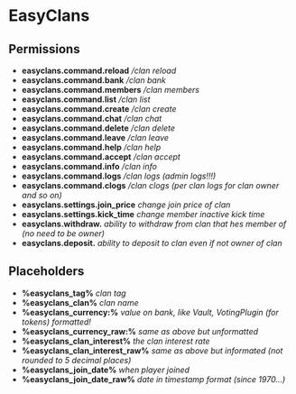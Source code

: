 # EasyClans



## Permissions
- **easyclans.command.reload** _/clan reload_
- **easyclans.command.bank** _/clan bank_
- **easyclans.command.members** _/clan members_
- **easyclans.command.list** _/clan list_
- **easyclans.command.create** _/clan create_
- **easyclans.command.chat** _/clan chat_
- **easyclans.command.delete** _/clan delete_
- **easyclans.command.leave** _/clan leave_
- **easyclans.command.help** _/clan help_
- **easyclans.command.accept** _/clan accept <user>_
- **easyclans.command.info** _/clan info_
- **easyclans.command.logs** _/clan logs (admin logs!!!)_
- **easyclans.command.clogs** _/clan clogs (per clan logs for clan owner and so on)_
- **easyclans.settings.join_price** _change join price of clan_
- **easyclans.settings.kick_time** _change member inactive kick time_
- **easyclans.withdraw.<currency>** _ability to withdraw from clan that hes member of (no need to be owner)_
- **easyclans.deposit.<currency>** _ability to deposit to clan even if not owner of clan_

## Placeholders
- **%easyclans_tag%** _clan tag_
- **%easyclans_clan%** _clan name_
- **%easyclans_currency:<currency>%** _value on bank, like Vault, VotingPlugin (for tokens) formatted!_
- **%easyclans_currency_raw:<currency>%** _same as above but unformatted_
- **%easyclans_clan_interest%** _the clan interest rate_
- **%easyclans_clan_interest_raw%** _same as above but informated (not rounded to 5 decimal places)_
- **%easyclans_join_date%** _when player joined_
- **%easyclans_join_date_raw%** _date in timestamp format (since 1970...)_